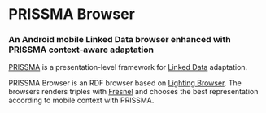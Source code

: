 PRISSMA Browser
===========
### An Android mobile Linked Data browser enhanced with PRISSMA context-aware adaptation


[PRISSMA](http://wimmics.inria.fr/projects/prissma) is a presentation-level framework for [Linked Data](linkeddata.org) adaptation.

PRISSMA Browser is an RDF browser based on [Lighting Browser](https://github.com/anthonycr/Lightning-Browser). The browsers renders triples with [Fresnel](www.w3.org/2005/04/fresnel-info/manual/) and chooses the best representation according to mobile context with PRISSMA.


